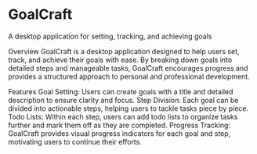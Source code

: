 # GoalCraft
A desktop application for setting, tracking, and achieving goals

Overview
GoalCraft is a desktop application designed to help users set, track, and achieve their goals with ease. By breaking down goals into detailed steps and manageable tasks, GoalCraft encourages progress and provides a structured approach to personal and professional development.

Features
Goal Setting: Users can create goals with a title and detailed description to ensure clarity and focus.
Step Division: Each goal can be divided into actionable steps, helping users to tackle tasks piece by piece.
Todo Lists: Within each step, users can add todo lists to organize tasks further and mark them off as they are completed.
Progress Tracking: GoalCraft provides visual progress indicators for each goal and step, motivating users to continue their efforts.
